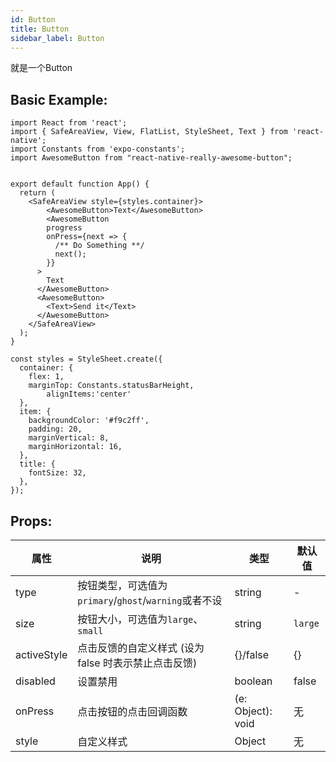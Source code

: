 ```yaml
---
id: Button
title: Button
sidebar_label: Button
---
```


就是一个Button

## Basic Example:

```SnackPlayer name=button-simple
import React from 'react';
import { SafeAreaView, View, FlatList, StyleSheet, Text } from 'react-native';
import Constants from 'expo-constants';
import AwesomeButton from "react-native-really-awesome-button";


export default function App() {
  return (
    <SafeAreaView style={styles.container}>
        <AwesomeButton>Text</AwesomeButton>
        <AwesomeButton
        progress
        onPress={next => {
          /** Do Something **/
          next();
        }}
      >
        Text
      </AwesomeButton>
      <AwesomeButton>
        <Text>Send it</Text>
      </AwesomeButton>
    </SafeAreaView>
  );
}

const styles = StyleSheet.create({
  container: {
    flex: 1,
    marginTop: Constants.statusBarHeight,
        alignItems:'center'
  },
  item: {
    backgroundColor: '#f9c2ff',
    padding: 20,
    marginVertical: 8,
    marginHorizontal: 16,
  },
  title: {
    fontSize: 32,
  },
});
```

## Props:

属性 | 说明 | 类型 | 默认值
----|-----|------|------
| type    | 按钮类型，可选值为`primary`/`ghost`/`warning`或者不设  |   string   |   -  |
| size    | 按钮大小，可选值为`large`、`small` | string | `large`|
| activeStyle  | 点击反馈的自定义样式 (设为 false 时表示禁止点击反馈) | {}/false | {} |
| disabled   | 设置禁用  | boolean |    false  |
| onPress    | 点击按钮的点击回调函数 | (e: Object): void |   无  |
| style    | 自定义样式 |   Object  | 无 |